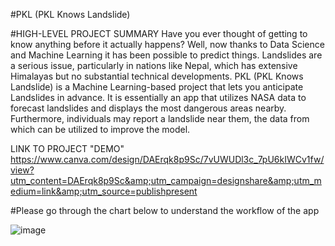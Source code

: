 #PKL (PKL Knows Landslide)


#HIGH-LEVEL PROJECT SUMMARY
Have you ever thought of getting to know anything before it actually happens? Well, now thanks to Data Science and Machine Learning it has been possible to predict things. Landslides are a serious issue, particularly in nations like Nepal, which has extensive Himalayas but no substantial technical developments. PKL (PKL Knows Landslide) is a Machine Learning-based project that lets you anticipate Landslides in advance. It is essentially an app that utilizes NASA data to forecast landslides and displays the most dangerous areas nearby. Furthermore, individuals may report a landslide near them, the data from which can be utilized to improve the model.

LINK TO PROJECT "DEMO"
https://www.canva.com/design/DAErqk8p9Sc/7vUWUDl3c_7pU6kIWCv1fw/view?utm_content=DAErqk8p9Sc&amp;utm_campaign=designshare&amp;utm_medium=link&amp;utm_source=publishpresent


#Please go through the chart below to understand the workflow of the app

![image](https://user-images.githubusercontent.com/67674035/135764116-01f7fc1e-1361-4c45-b612-4caeb6594077.png)


